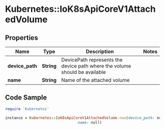 # Kubernetes::IoK8sApiCoreV1AttachedVolume

## Properties

Name | Type | Description | Notes
------------ | ------------- | ------------- | -------------
**device_path** | **String** | DevicePath represents the device path where the volume should be available | 
**name** | **String** | Name of the attached volume | 

## Code Sample

```ruby
require 'Kubernetes'

instance = Kubernetes::IoK8sApiCoreV1AttachedVolume.new(device_path: null,
                                 name: null)
```


